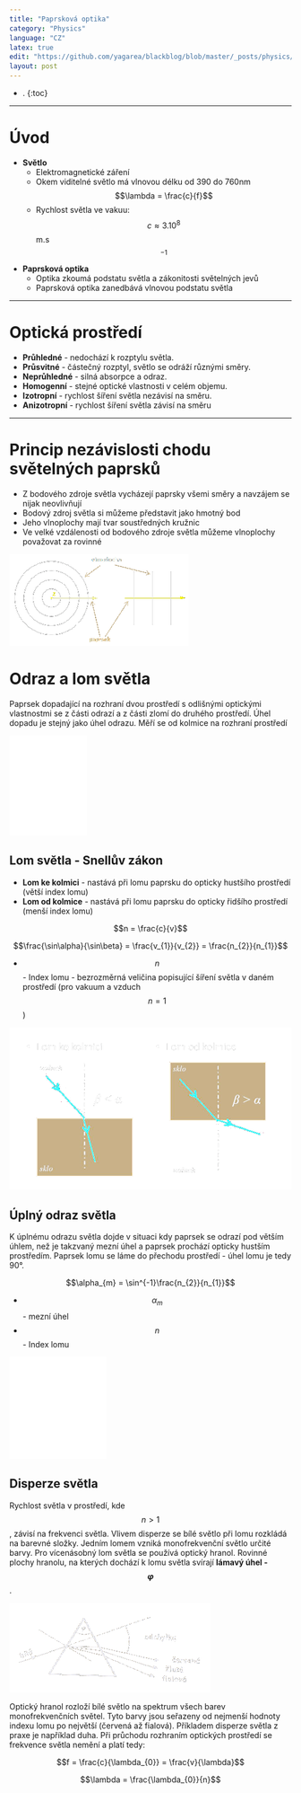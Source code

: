 ```yaml
---
title: "Paprsková optika"
category: "Physics"
language: "CZ"
latex: true
edit: "https://github.com/yagarea/blackblog/blob/master/_posts/physics/2020-05-22-paprskova-optika.md?plain=1"
layout: post
---
```


- .
{:toc}
---

# Úvod
- **Světlo**
	- Elektromagnetické záření
	- Okem viditelné světlo má vlnovou délku od 390 do 760nm $$\lambda = \frac{c}{f}$$
	- Rychlost světla ve vakuu: $$c \approx 3.10^{8}$$ m.s$$^{-1}$$
- **Paprsková optika**
	- Optika zkoumá podstatu světla a zákonitosti světelných jevů
	- Paprsková optika zanedbává vlnovou podstatu světla

---

# Optická prostředí
- **Průhledné** - nedochází k rozptylu světla.
- **Průsvitné** - částečný rozptyl, světlo se odráží různými směry.
- **Neprůhledné** - silná absorpce a odraz.
- **Homogenní** - stejné optické vlastnosti v celém objemu.
- **Izotropní** - rychlost šíření světla nezávisí na směru.
- **Anizotropní** - rychlost šíření světla závisí na směru

---

# Princip nezávislosti chodu světelných paprsků
- Z bodového zdroje světla vycházejí paprsky všemi směry a navzájem se nijak neovlivňují
- Bodový zdroj světla si můžeme představit jako hmotný bod
- Jeho vlnoplochy mají tvar soustředných kružnic
- Ve velké vzdálenosti od bodového zdroje světla můžeme vlnoplochy považovat za rovinné

![Paprsky](/assets/img/physics/paprskova-optika/paprsky.png)

# Odraz a lom světla
Paprsek dopadající na rozhraní dvou prostředí s odlišnými optickými vlastnostmi se z části odrazí a z části zlomí do druhého prostředí. Úhel dopadu je stejný jako úhel odrazu. Měří se od kolmice na rozhraní prostředí

![Odraz a lom](/assets/img/physics/paprskova-optika/odraz-a-lom.png)

## Lom světla - Snellův zákon
- **Lom ke kolmici** - nastává při lomu paprsku do opticky hustšího prostředí (větší index lomu)
- **Lom od kolmice** - nastává při lomu paprsku do opticky řidšího prostředí (menší index lomu)

$$n = \frac{c}{v}$$

$$\frac{\sin\alpha}{\sin\beta} = \frac{v_{1}}{v_{2}} = \frac{n_{2}}{n_{1}}$$

- $$n$$ - Index lomu - bezrozměrná veličina popisující šíření světla v daném prostředí (pro vakuum a vzduch $$n = 1$$)

![Lomy](/assets/img/physics/paprskova-optika/lomy.png)

## Úplný odraz světla
K úplnému odrazu světla dojde v situaci kdy paprsek se odrazí pod větším úhlem, než je takzvaný mezní úhel a paprsek prochází opticky hustším prostředím. Paprsek lomu se láme do přechodu prostředí - úhel lomu je tedy 90°.

$$\alpha_{m} = \sin^{-1}\frac{n_{2}}{n_{1}}$$

- $$\alpha_{m}$$ - mezní úhel
- $$n$$ - Index lomu

![Odrazy](/assets/img/physics/paprskova-optika/odrazy.png)

## Disperze světla
Rychlost světla v prostředí, kde $$n>1$$, závisí na frekvenci světla. Vlivem disperze se bílé světlo při lomu rozkládá na barevné složky. Jedním lomem vzniká monofrekvenční světlo určité barvy. Pro vícenásobný lom světla se používá optický hranol. Rovinné plochy hranolu, na kterých dochází k lomu světla svírají **lámavý úhel - $$\varphi$$**.

![Disperze](/assets/img/physics/paprskova-optika/disperze.png)

Optický hranol rozloží bílé světlo na spektrum všech barev monofrekvenčních světel. Tyto barvy jsou seřazeny od nejmenší hodnoty indexu lomu po největší (červená až fialová). Příkladem disperze světla z praxe je například duha. Při průchodu rozhraním optických prostředí se frekvence světla nemění a platí tedy:

$$f = \frac{c}{\lambda_{0}} = \frac{v}{\lambda}$$

$$\lambda = \frac{\lambda_{0}}{n}$$
